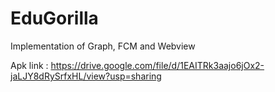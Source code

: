 # EduGorilla
Implementation of Graph, FCM and Webview

Apk link : https://drive.google.com/file/d/1EAITRk3aajo6jOx2-jaLJY8dRySrfxHL/view?usp=sharing
